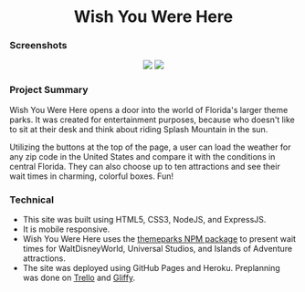 <h1 align="center">Wish You Were Here</h1>

<h3>Screenshots</h3>
<p align="center"><a href="http://i.imgur.com/nxw9oHW.png" target="_blank"><img src="http://i.imgur.com/N3JBUiX.png"></a> <a href="http://i.imgur.com/pus7NZt.png" target="_blank"><img src="http://i.imgur.com/p93xLV5.png"></a></p>

<h3>Project Summary</h3>
<p>Wish You Were Here opens a door into the world of Florida's larger theme parks. It was created for entertainment purposes, because who doesn't like to sit at their desk and think about riding Splash Mountain in the sun.</p>

<p>Utilizing the buttons at the top of the page, a user can load the weather for any zip code in the United States and compare it with the conditions in central Florida. They can also choose up to ten attractions and see their wait times in charming, colorful boxes. Fun!</p>

<h3>Technical</h3>
<ul><li>This site was built using HTML5, CSS3, NodeJS, and ExpressJS.</li>
<li>It is mobile responsive.</li>
<li>Wish You Were Here uses the <a href="https://www.npmjs.com/package/themeparks" target="_blank">themeparks NPM package</a> to present wait times for WaltDisneyWorld, Universal Studios, and Islands of Adventure attractions.</li>
<li>The site was deployed using GitHub Pages and Heroku. Preplanning was done on <a href="https://trello.com/b/8mhEAw5B/capstone-1" target="_blank">Trello</a> and <a href="https://www.gliffy.com/go/share/sa1ll0mjme6sf1n81sxd" target="_blank">Gliffy</a>.</li></ul>